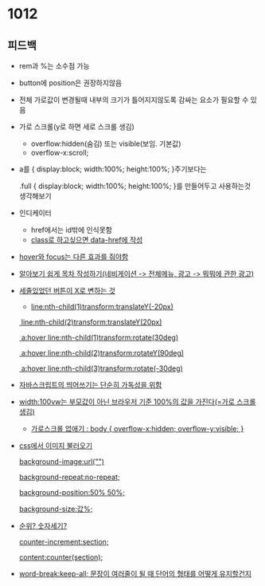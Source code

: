 # 1012

## 피드백

- rem과 %는 소수점 가능

- button에 position은 권장하지않음

- 전체 가로값이 변경될때 내부의 크기가 틀어지지않도록 감싸는 요소가 필요할 수 있음

- 가로 스크롤(y로 하면 세로 스크롤 생김)

  - overflow:hidden(숨김) 또는 visible(보임. 기본값)
  - overflow-x:scroll;

- a를 { display:block; width:100%; height:100%; }주기보다는

  .full { display:block; width:100%; height:100%; }를 만들어두고 사용하는것 생각해보기

- 인디케이터

  - href에서는 id밖에 인식못함                <a href="#id이름">
  - class로 하고싶으면 data-href에 작성 <a href="#" data-href=".class이름">

- hover와 focus는 다른 효과를 줘야함

- 알아보기 쉽게 목차 작성하기(네비게이션 -> 전체메뉴, 광고 -> 뭐뭐에 관한 광고)

- 세줄있었던 버튼이 X로 변하는 것

  - line:nth-child(1)transform:translateY(-20px)

  ​       line:nth-child(2)transform:translateY(20px)

  ​		a:hover line:nth-child(1)transform:rotate(30deg)

  ​		a:hover line:nth-child(2)transform:rotateY(90deg)

  ​		a:hover line:nth-child(3)transform:rotate(-30deg)

- 자바스크립트의 띄어쓰기는 단순히 가독성을 위함

- width:100vw는 부모값이 아닌 브라우저 기준 100%의 값을 가진다(=가로 스크롤 생김)

  - 가로스크롤 없애기 : body { overflow-x:hidden; overflow-y:visible; }

- css에서 이미지 불러오기

  background-image:url("")

  background-repeat:no-repeat;

  background-position:50% 50%;

  background-size:값%;

- 순위? 숫자세기?

  counter-increment:section;

  content:counter(section);

- word-break:keep-all; 문장이 여러줄이 될 때 단어의 형태를 어떻게 유지할건지